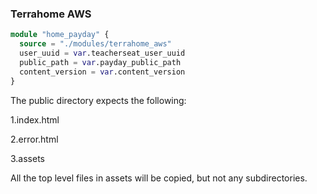 ### Terrahome AWS

```tf
module "home_payday" {
  source = "./modules/terrahome_aws"
  user_uuid = var.teacherseat_user_uuid
  public_path = var.payday_public_path
  content_version = var.content_version
}
```

The public directory expects the following:

1.index.html

2.error.html

3.assets

All the top level files in assets will be copied, but not any subdirectories.